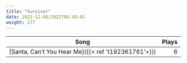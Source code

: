 ```yaml
---
title: "Survivor"
date: 2022-12-08/2022T06:49:45
weight: 277
---
```




 Song | Plays 
----- | -----:
[Santa, Can’t You Hear Me]({{< ref 't192361761'>}}) | 6
